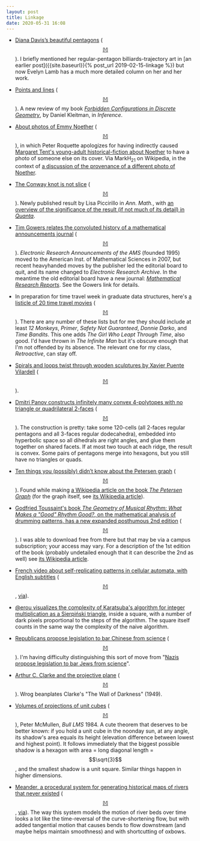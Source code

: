 ```yaml
---
layout: post
title: Linkage
date: 2020-05-31 16:08
---
```

* [Diana Davis’s beautiful pentagons](https://blogs.scientificamerican.com/roots-of-unity/diana-davis-beautiful-pentagons/) ([$$\mathbb{M}$$](https://mathstodon.xyz/@11011110/104182521046531449)). I briefly mentioned her regular-pentagon billiards-trajectory art in [an earlier post]({{site.baseurl}}{% post_url 2019-02-15-linkage %}) but now Evelyn Lamb has a much more detailed column on her and her work.

* [Points and lines](https://inference-review.com/article/points-and-lines) ([$$\mathbb{M}$$](https://mathstodon.xyz/@11011110/104190473820256744)). A new review of my book _[Forbidden Configurations in Discrete Geometry](https://www.ics.uci.edu/~eppstein/forbidden/)_, by Daniel Kleitman, in _Inference_.

* [About photos of Emmy Noether](https://www.mathi.uni-heidelberg.de/~roquette/noetherphoto-engl.pdf) ([$$\mathbb{M}$$](https://mathstodon.xyz/@11011110/104193371530927420)), in which Peter Roquette apologizes for having indirectly caused [Margaret Tent's young-adult historical-fiction about Noether](https://books.google.com/books/about/Emmy_Noether.html?id=IePqBgAAQBAJ) to have a photo of someone else on its cover. Via MarkH<sub>21</sub> on Wikipedia, in the context of [a discussion of the provenance of a different photo of Noether](https://commons.wikimedia.org/wiki/Commons:Deletion_requests/File:Noether.jpg).

* [The Conway knot is not slice](https://doi.org/10.4007/annals.2020.191.2.5) ([$$\mathbb{M}$$](https://mathstodon.xyz/@11011110/104196369094406901)). Newly published result by Lisa Piccirillo in _Ann. Math._, with [an overview of the significance of the result (if not much of its detail) in _Quanta_](https://www.quantamagazine.org/graduate-student-solves-decades-old-conway-knot-problem-20200519/).

* [Tim Gowers relates the convoluted history of a mathematical announcements journal](https://gowers.wordpress.com/2020/05/20/mathematical-research-reports-a-new-mathematics-journal-is-launched/) ([$$\mathbb{M}$$](https://mathstodon.xyz/@11011110/104205046534922072)). _Electronic Research Announcements of the AMS_ (founded 1995) moved to the American Inst. of Mathematical Sciences in 2007, but recent heavyhanded moves by the publisher led the editorial board to quit, and its name changed to _Electronic Research Archive_. In the meantime the old editorial board have a new journal: _[Mathematical Research Reports](https://mrr.centre-mersenne.org/)_. See the Gowers link for details.

* In preparation for time travel week in graduate data structures, here's [a listicle of 20 time travel movies](http://www.tasteofcinema.com/2014/the-20-best-time-travel-movies-of-all-time/) ([$$\mathbb{M}$$](https://mathstodon.xyz/@11011110/104208167329418315)). There are any number of these lists but for me they should include at least _12 Monkeys_, _Primer_, _Safety Not Guaranteed_, _Donnie Darko_, and _Time Bandits_. This one adds _The Girl Who Leapt Through Time_, also good. I'd have thrown in _The Infinite Man_ but it's obscure enough that I'm not offended by its absence. The relevant one for my class, _Retroactive_, can stay off.

* [Spirals and loops twist through wooden sculptures by Xavier Puente Vilardell](https://www.thisiscolossal.com/2020/05/xavier-puente-vilardell-wood-sculpture/) ([$$\mathbb{M}$$](https://mathstodon.xyz/@11011110/104216153044887740)).

* [Dmitri Panov constructs infinitely many convex 4-polytopes with no triangle or quadrilateral 2-faces](https://mathoverflow.net/a/361166/440) ([$$\mathbb{M}$$](https://mathstodon.xyz/@11011110/104222101065596394)). The construction is pretty: take some 120-cells (all 2-faces regular pentagons and all 3-faces regular dodecahedra), embedded into hyperbolic space so all dihedrals are right angles, and glue them together on shared facets. If at most two touch at each ridge, the result is convex. Some pairs of pentagons merge into hexagons, but you still have no triangles or quads.

* [Ten things you (possibly) didn’t know about the Petersen graph](https://cp4space.wordpress.com/2013/09/06/ten-things-you-possibly-didnt-know-about-the-petersen-graph/) ([$$\mathbb{M}$$](https://mathstodon.xyz/@11011110/104226455130356772)). Found while making [a Wikipedia article on the book _The Petersen Graph_](https://en.wikipedia.org/wiki/The_Petersen_Graph) (for the graph itself, see [its Wikipedia article](https://en.wikipedia.org/wiki/Petersen_graph)).

* [Godfried Toussaint's book _The Geometry of Musical Rhythm:
What Makes a "Good" Rhythm Good?_, on the mathematical analysis of drumming patterns, has a new expanded posthumous 2nd edition](https://www.taylorfrancis.com/books/9781351247771) ([$$\mathbb{M}$$](https://mathstodon.xyz/@11011110/104233265094045761)). I was able to download free from there but that may be via a campus subscription; your access may vary. For a description of the 1st edition of the book (probably undetailed enough that it can describe the 2nd as well) see [its Wikipedia article](https://en.wikipedia.org/wiki/The_Geometry_of_Musical_Rhythm).

* [French video about self-replicating patterns in cellular automata, with English subtitles](https://www.youtube.com/watch?v=CfRSVPhzN5M) ([$$\mathbb{M}$$](https://mathstodon.xyz/@11011110/104239007149697974), [via](https://cp4space.wordpress.com/2019/06/11/self-replicator-caught-on-video/)).

* [@erou visualizes the complexity of Karatsuba's algorithm for integer multiplication as a Sierpiński triangle](https://mathstodon.xyz/@erou/104245194532017940), inside a square, with a number of dark pixels proportional to the steps of the algorithm. The square itself counts in the same way the complexity of the naive algorithm.

* [Republicans propose legislation to bar Chinese from science](https://www.insidehighered.com/quicktakes/2020/05/28/proposed-legislation-would-bar-chinese-stem-graduate-students) ([$$\mathbb{M}$$](https://mathstodon.xyz/@11011110/104248070190238732)). I'm having difficulty distinguishing this sort of move from "[Nazis propose legislation to bar Jews from science](https://en.wikipedia.org/wiki/Nuremberg_Laws)".

* [Arthur C. Clarke and the projective plane](https://wrog.dreamwidth.org/63735.html) ([$$\mathbb{M}$$](https://mathstodon.xyz/@ColinTheMathmo/104253017415627794)). Wrog beanplates Clarke's "The Wall of Darkness" (1949).

* [Volumes of projections of unit cubes](https://doi.org/10.1112/blms/16.3.278) ([$$\mathbb{M}$$](https://mathstodon.xyz/@11011110/104261517104618440)), Peter McMullen, _Bull LMS_ 1984. A cute theorem that deserves to be better known: if you hold a unit cube in the noonday sun, at any angle, its shadow's area equals its height (elevation difference between lowest and highest point). It follows immediately that the biggest possible shadow is a hexagon with area = long diagonal length = $$\sqrt{3}$$, and the smallest shadow is a unit square. Similar things happen in higher dimensions.

* [Meander, a procedural system for generating historical maps of rivers that never existed](http://roberthodgin.com/project/meander) ([$$\mathbb{M}$$](https://mathstodon.xyz/@11011110/104265448606504741), [via](https://www.metafilter.com/187292/Meander-generating-historical-maps-of-rivers-that-never-existed)). The way this system models the motion of river beds over time looks a lot like the time-reversal of the curve-shortening flow, but with added tangential motion that causes bends to flow downstream (and maybe helps maintain smoothness) and with shortcutting of oxbows.